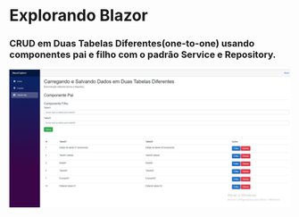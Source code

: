 # Explorando Blazor

### CRUD em Duas Tabelas Diferentes(one-to-one) usando componentes pai e filho com o padrão Service e Repository.

![](https://github.com/manoelgeraldo/BlazorExplorer/blob/master/img/Captura%20de%20Tela%2001.png)
